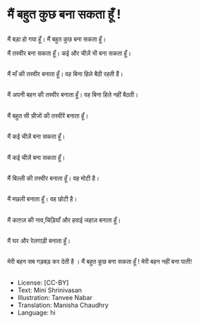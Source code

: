 # मैं बहुत कुछ बना सकता हूँ !

##
मैं बड़ा हो गया हूँ। मैं बहुत कुछ बना सकता हूँ।

मैं तस्वीर बना सकता हूँ। कई और चीज़ें भी बना सकता हूँ।

##
मैं माँ की तस्वीर बनाता हूँ। वह बिना हिले बैठी रहती हैं।

##
मैं अपनी बहन की तस्वीर बनाता हूँ। वह बिना हिले नहीं बैठती।

##
मैं बहुत सी ची़जों की तस्वीरें बनाता हूँ।

##
मैं कई चीज़ें बना सकता हूँ।

##
मैं कई चीज़ें बना सकता हूँ।

##
मैं बिल्ली की तस्वीर बनाता हूँ। वह मोटी है।

##
मैं मछली बनाता हूँ। वह छोटी है।

##
मैं काग़ज़ की नाव,चिड़ियाँ और हवाई जहाज़ बनाता हूँ।

##
मैं घर और रेलगाड़ी बनाता हूँ।

##
मेरी बहन सब गड़बड़ कर देती है । मैं बहुत कुछ बना सकता हूँ ! मेरी बहन नहीं बना पाती!

##
* License: [CC-BY]
* Text: Mini Shrinivasan
* Illustration: Tanvee Nabar
* Translation: Manisha Chaudhry
* Language: hi
